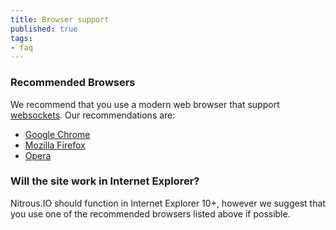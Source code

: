 ```yaml
---
title: Browser support
published: true
tags:
- faq
---
```


### Recommended Browsers

We recommend that you use a modern web browser that support [websockets](http://en.wikipedia.org/wiki/WebSocket). Our recommendations are:

* [Google Chrome](https://www.google.com/intl/en/chrome/browser/)
* [Mozilla Firefox](http://www.mozilla.org/en-US/firefox/new/)
* [Opera](http://www.opera.com/download/)

### Will the site work in Internet Explorer?

Nitrous.IO should function in Internet Explorer 10+, however we suggest that you use one of the recommended browsers listed above if possible.
